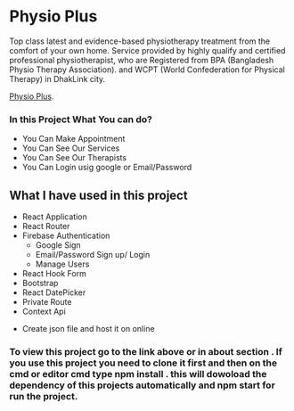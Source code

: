 # Physio Plus

Top class latest and evidence-based physiotherapy treatment from the comfort of your own home. Service provided by highly qualify and certified professional physiotherapist, who are Registered from BPA (Bangladesh Physio Therapy Association). and WCPT (World Confederation for Physical Therapy) in DhakLink city.

[Physio Plus](https://physioplus-89f13.web.app/home).

### In this Project What You can do?

- You Can Make Appointment
- You Can See Our Services
- You Can See Our Therapists
- You Can Login usig google or Email/Password

## What I have used in this project

- React Application
- React Router
- Firebase Authentication
  - Google Sign
  - Email/Password Sign up/ Login
  - Manage Users
- React Hook Form
- Bootstrap
- React DatePicker
- Private Route
- Context Api

* Create json file and host it on online

### To view this project go to the link above or in about section . If you use this project you need to clone it first and then on the cmd or editor cmd type npm install . this will dowoload the dependency of this projects automatically and npm start for run the project.
